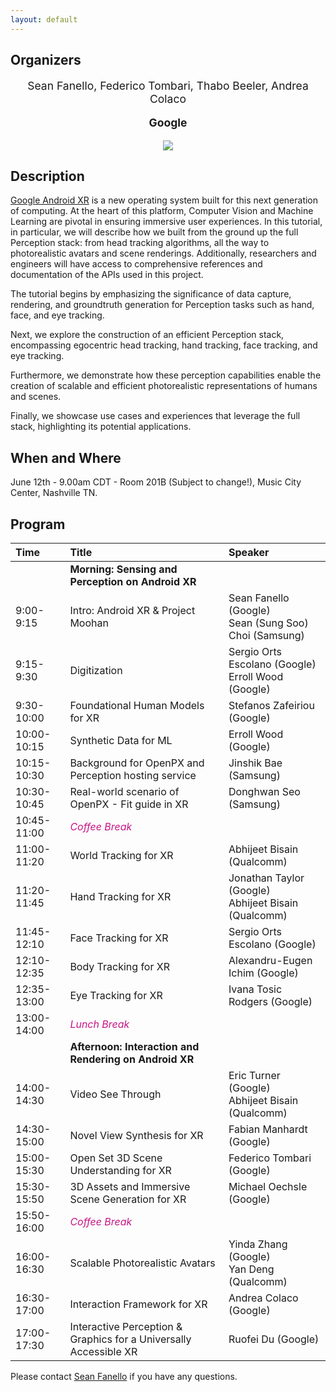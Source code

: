 ```yaml
---
layout: default
---
```


## Organizers
<p style="text-align: center; font-size: 125%;"> Sean Fanello, Federico Tombari, Thabo Beeler, Andrea Colaco
</p>
<p style="text-align: center; font-size: 125%;"> <b> Google </b> </p>
<p style="text-align:center"><img src="https://www.seanfanello.it/wp-content/uploads/2025/05/cvpr25_tutorial.png"/></p>

## Description
[Google Android XR](https://blog.google/products/android/android-xr/) is a new operating system built for this next generation of computing. At the heart of this platform, Computer Vision and Machine Learning are pivotal in ensuring immersive user experiences. In this tutorial, in particular, we will describe how we built from the ground up the full Perception stack: from head tracking algorithms, all the way to photorealistic avatars and scene renderings. Additionally, researchers and engineers will have access to comprehensive references and documentation of the APIs used in this project.

The tutorial begins by emphasizing the significance of data capture, rendering, and groundtruth generation for Perception tasks such as hand, face, and eye tracking.

Next, we explore the construction of an efficient Perception stack, encompassing egocentric head tracking, hand tracking, face tracking, and eye tracking.

Furthermore, we demonstrate how these perception capabilities enable the creation of scalable and efficient photorealistic representations of humans and scenes.

Finally, we showcase use cases and experiences that leverage the full stack, highlighting its potential applications.


## When and Where
June 12th - 9.00am CDT - Room 201B (Subject to change!), Music City Center, Nashville TN.


## Program
| Time          | Title                                                          | Speaker                                                       |
|:--------------|:---------------------------------------------------------------|:--------------------------------------------------------------|
|               | **Morning: Sensing and Perception on Android XR** |                                                               |
| 9:00-9:15     | Intro: Android XR & Project Moohan                             | Sean Fanello (Google)<br>Sean (Sung Soo) Choi (Samsung)        |
| 9:15-9:30     | Digitization                                                   | Sergio Orts Escolano (Google)<br>Erroll Wood (Google)                     |
| 9:30-10:00    | Foundational Human Models for XR                               | Stefanos Zafeiriou (Google)                                   |
| 10:00-10:15   | Synthetic Data for ML                                          | Erroll Wood (Google)                                          |
| 10:15-10:30   | Background for OpenPX and Perception hosting service           | Jinshik Bae (Samsung)                                         |
| 10:30-10:45   | Real-world scenario of OpenPX - Fit guide in XR                | Donghwan Seo (Samsung)                                        |
| 10:45-11:00   | <span style="color: mediumvioletred;">*Coffee Break*</span> |                                                               |
| 11:00-11:20   | World Tracking for XR                                          | Abhijeet Bisain (Qualcomm)                                    |
| 11:20-11:45   | Hand Tracking for XR                                           | Jonathan Taylor (Google)<br>Abhijeet Bisain (Qualcomm)         |
| 11:45-12:10   | Face Tracking for XR                                           | Sergio Orts Escolano (Google)                                 |
| 12:10-12:35   | Body Tracking for XR                                           | Alexandru-Eugen Ichim (Google)                                |
| 12:35-13:00   | Eye Tracking for XR                                            | Ivana Tosic Rodgers (Google)                                  |
| 13:00-14:00   | <span style="color: mediumvioletred;">*Lunch Break*</span> |                                                               |
|               | **Afternoon: Interaction and Rendering on Android XR** |                                                               |
| 14:00-14:30   | Video See Through                                              | Eric Turner (Google)<br>Abhijeet Bisain (Qualcomm)             |
| 14:30-15:00   | Novel View Synthesis for XR                                    | Fabian Manhardt (Google)                                      |
| 15:00-15:30   | Open Set 3D Scene Understanding for XR                         | Federico Tombari (Google)                                     |
| 15:30-15:50   | 3D Assets and Immersive Scene Generation for XR                | Michael Oechsle (Google)                                      |
| 15:50-16:00   | <span style="color: mediumvioletred;">*Coffee Break*</span> |                                                               |
| 16:00-16:30   | Scalable Photorealistic Avatars                                | Yinda Zhang (Google)<br>Yan Deng (Qualcomm)                    |
| 16:30-17:00   | Interaction Framework for XR                                   | Andrea Colaco (Google)                                        |
| 17:00-17:30   | Interactive Perception & Graphics for a Universally Accessible XR | Ruofei Du (Google)                                            |


Please contact [Sean Fanello](mailto:seanfa@google.com) if you have any questions.
